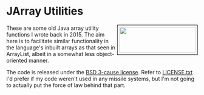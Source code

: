 # JArray Utilities

<img src="http://www.danielhildebrandt.net/dhildebr/static/images/ProjectLogo_JArrayUtilities@1x.png"
     srcset="http://www.danielhildebrandt.net/dhildebr/static/images/ProjectLogo_JArrayUtilities@1x.png 1x
             http://www.danielhildebrandt.net/dhildebr/static/images/ProjectLogo_JArrayUtilities@2x.png 2x"
     style="float: right; margin: 0; padding: 5px; border: 1px solid black;"
     width="200px" height="67px" />

These are some old Java array utility functions I wrote back in 2015. The aim here is to facilitate similar functionality in the language's inbuilt arrays as that seen in ArrayList, albeit in a somewhat less object-oriented manner.

The code is released under the [BSD 3-cause license](https://opensource.org/licenses/BSD-3-Clause). Refer to [LICENSE.txt](LICENSE.txt) I'd prefer if my code weren't used in any missile systems, but I'm not going to actually put the force of law behind that part.
